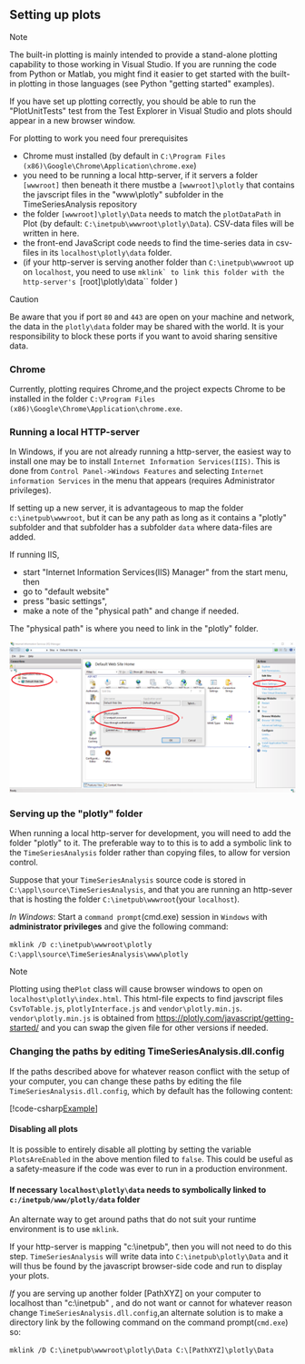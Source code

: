 ## Setting up plots

> [!Note]
> The built-in plotting is mainly intended to provide a stand-alone plotting capability to those
> working in Visual Studio. If you are running the code from Python or Matlab, you might find it easier to 
> get started with the built-in plotting in those languages (see Python "getting started" examples).


If you have set up plotting correctly, you should be able to run the "PlotUnitTests" test from the Test Explorer in Visual Studio and plots should appear in a new browser window.

For plotting to work you need four prerequisites
- Chrome must installed (by default in ``C:\Program Files (x86)\Google\Chrome\Application\chrome.exe``)
- you need to be running a local http-server, if it servers a folder ``[wwwroot]`` then beneath it there mustbe a ``[wwwroot]\plotly`` that contains the javscript files in the "www\plotly" subfolder in the TimeSeriesAnalysis repository
- the folder ``[wwwroot]\plotly\Data`` needs to match the ``plotDataPath`` in Plot (by default: ``C:\inetpub\wwwroot\plotly\Data``). CSV-data files will be written in here.
- the front-end JavaScript code needs to find the time-series data in csv-files in its ``localhost\plotly\data`` folder.
- (if your http-server is serving another folder than ``C:\inetpub\wwwroot`` up on ``localhost``, you need to use ``mklink` to link this folder with the http-server's ``[root]\plotly\data`` folder )

> [!CAUTION]
> Be aware that you if port ``80`` and ``443`` are open on your machine and network, the data in the ``plotly\data`` folder may
> be shared with the world. It is your responsibility to block these ports if you want to avoid sharing sensitive data. 

### Chrome

Currently, plotting requires Chrome,and the project expects Chrome to be installed in the folder ``C:\Program Files (x86)\Google\Chrome\Application\chrome.exe``.

### Running a local HTTP-server

In Windows, if you are not already running a http-server, the easiest way to install one may be to install 
``Internet Information Services(IIS)``.
This is done from ``Control Panel->Windows Features`` and selecting ``Internet information Services`` in the menu that appears (requires Administrator privileges).

If setting up a new server, it is advantageous to map the folder ``c:\inetpub\wwwroot``, but it can be any path as long as it 
contains a "plotly" subfolder and that subfolder has a subfolder ``data`` where data-files are added.

If running IIS, 
- start "Internet Information Services(IIS) Manager" from the start menu, then 
- go to "default website"
- press "basic settings",
- make a note of the "physical path" and change if needed. 

The "physical path" is where you need to link in the "plotly" folder. 

![IIS](./../images/IIS_setup.png)






### Serving up the "plotly" folder

When running a local http-server for development, you will need to add the folder "plotly" to it. 
The preferable way to to this is to add a symbolic link to the ``TimeSeriesAnalysis`` folder rather than copying files, to allow for version control. 

Suppose that your ``TimeSeriesAnalysis`` source code is stored in ``C:\appl\source\TimeSeriesAnalysis``, and that you are running an http-sever that is hosting the folder ``C:\inetpub\wwwroot``(your ``localhost``). 

*In Windows*: Start a ``command prompt``(cmd.exe) session in ``Windows`` with **administrator privileges** and give the following command:

``mklink /D c:\inetpub\wwwroot\plotly C:\appl\source\TimeSeriesAnalysis\www\plotly``

> [!Note]
> Plotting using the``Plot`` class will cause browser windows to open on ``localhost\plotly\index.html``. This html-file expects to find javscript files
``CsvToTable.js``, ``plotlyInterface.js`` and ``vendor\plotly.min.js``. ``vendor\plotly.min.js`` is obtained from https://plotly.com/javascript/getting-started/
and you can swap the given file for other versions if needed.

### Changing the paths by editing TimeSeriesAnalysis.dll.config
 
If the paths described above for whatever reason conflict with the setup of your computer, you can change these paths 
by editing the file ``TimeSeriesAnalysis.dll.config``, which by default has the following content:

[!code-csharp[Example](../App.Config)]

#### Disabling all plots

It is possible to entirely disable all plotting by setting the variable ``PlotsAreEnabled`` in the above mention filed to ``false``.
This could be useful as a safety-measure if the code was ever to run in a production environment. 
 
#### If necessary ``localhost\plotly\data`` needs to symbolically linked to  ``c:/inetpub/www/plotly/data`` folder

An alternate way to get around paths that do not suit your runtime environment is to use ``mklink``.

If your http-server is mapping "c:\inetpub", then you will not need to do this step. 
``TimeSeriesAnalysis`` will write data into ``C:\inetpub\plotly\Data`` and it will thus be 
found by the javascript browser-side code and run to display your plots.

*If* you are serving up another folder [PathXYZ] on your computer to localhost than "c:\inetpub" , and do not want or cannot
for whatever reason change ``TimeSeriesAnalysis.dll.config``,an alternate solution is to make a 
directory link by the following command on the command prompt(``cmd.exe``) so: 

``mklink /D C:\inetpub\wwwroot\plotly\Data C:\[PathXYZ]\plotly\Data``

